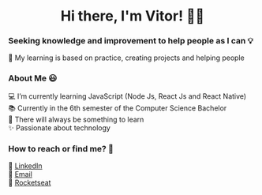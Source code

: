 
<h1 align="center">Hi there, I'm Vitor! 👋🏽</h1>

<h3>Seeking knowledge and improvement to help people as I can 💡</h3>
<p>📖 My learning is based on practice, creating projects and helping people</p>

<h3>About Me 😃</h3>
💻 I’m currently learning JavaScript (Node Js, React Js and React Native)<br>
📚 Currently in the 6th semester of the Computer Science Bachelor<br>
🧠 There will always be something to learn<br>
✨ Passionate about technology

<h3>How to reach or find me? 💬</h3>
💼 <a href="https://www.linkedin.com/in/vitor-andre-batista-silva/">LinkedIn</a><br>
📧 <a href="mailto:vitorabsilva10@gmail.com">Email</a><br>
🚀 <a href="https://app.rocketseat.com.br/me/function">Rocketseat</a>
